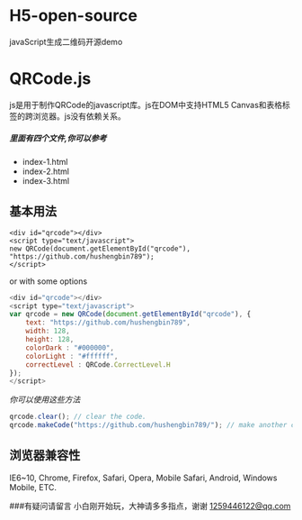 # H5-open-source
javaScript生成二维码开源demo
# QRCode.js

js是用于制作QRCode的javascript库。js在DOM中支持HTML5 Canvas和表格标签的跨浏览器。js没有依赖关系。

##### 里面有四个文件,你可以参考

- index-1.html
- index-2.html
- index-3.html

## 基本用法

```
<div id="qrcode"></div>
<script type="text/javascript">
new QRCode(document.getElementById("qrcode"), "https://github.com/hushengbin789");
</script>
```

or with some options

```js
<div id="qrcode"></div>
<script type="text/javascript">
var qrcode = new QRCode(document.getElementById("qrcode"), {
	text: "https://github.com/hushengbin789",
	width: 128,
	height: 128,
	colorDark : "#000000",
	colorLight : "#ffffff",
	correctLevel : QRCode.CorrectLevel.H
});
</script>
```

*你可以使用这些方法*

```js
qrcode.clear(); // clear the code.
qrcode.makeCode("https://github.com/hushengbin789/"); // make another code.
```

## 浏览器兼容性

IE6~10, Chrome, Firefox, Safari, Opera, Mobile Safari, Android, Windows Mobile, ETC.

###有疑问请留言
小白刚开始玩，大神请多多指点，谢谢
1259446122@qq.com

